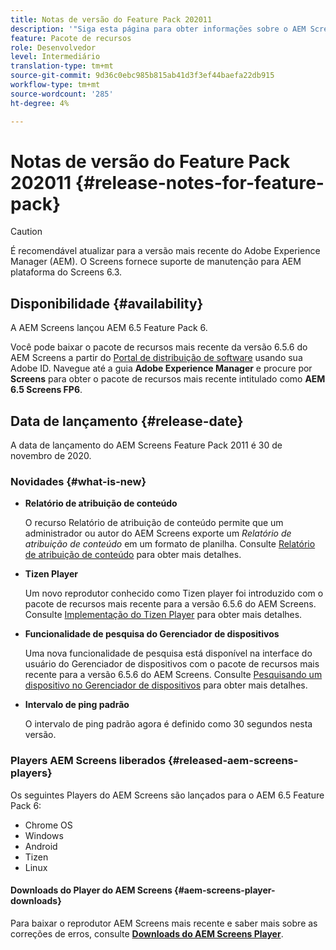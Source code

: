```yaml
---
title: Notas de versão do Feature Pack 202011
description: '"Siga esta página para obter informações sobre o AEM Screens Feature Pack 2011 lançado em 30 de novembro de 2020."'
feature: Pacote de recursos
role: Desenvolvedor
level: Intermediário
translation-type: tm+mt
source-git-commit: 9d36c0ebc985b815ab41d3f3ef44baefa22db915
workflow-type: tm+mt
source-wordcount: '285'
ht-degree: 4%

---
```



# Notas de versão do Feature Pack 202011 {#release-notes-for-feature-pack}

>[!CAUTION]
>É recomendável atualizar para a versão mais recente do Adobe Experience Manager (AEM). O Screens fornece suporte de manutenção para AEM plataforma do Screens 6.3.

## Disponibilidade {#availability}

A AEM Screens lançou AEM 6.5 Feature Pack 6.

Você pode baixar o pacote de recursos mais recente da versão 6.5.6 do AEM Screens a partir do [Portal de distribuição de software](https://experience.adobe.com/#/downloads/content/software-distribution/en/aem.html) usando sua Adobe ID. Navegue até a guia **Adobe Experience Manager** e procure por **Screens** para obter o pacote de recursos mais recente intitulado como **AEM 6.5 Screens FP6**.

## Data de lançamento {#release-date}

A data de lançamento do AEM Screens Feature Pack 2011 é 30 de novembro de 2020.

### Novidades {#what-is-new}

* **Relatório de atribuição de conteúdo**

   O recurso Relatório de atribuição de conteúdo permite que um administrador ou autor do AEM Screens exporte um *Relatório de atribuição de conteúdo* em um formato de planilha.
Consulte [Relatório de atribuição de conteúdo](/help/user-guide/content-assignment-report.md) para obter mais detalhes.


* **Tizen Player**

   Um novo reprodutor conhecido como Tizen player foi introduzido com o pacote de recursos mais recente para a versão 6.5.6 do AEM Screens.
Consulte [Implementação do Tizen Player](/help/user-guide/tizen-player.md) para obter mais detalhes.

* **Funcionalidade de pesquisa do Gerenciador de dispositivos**

   Uma nova funcionalidade de pesquisa está disponível na interface do usuário do Gerenciador de dispositivos com o pacote de recursos mais recente para a versão 6.5.6 do AEM Screens.
Consulte [Pesquisando um dispositivo no Gerenciador de dispositivos](/help/user-guide/device-registration.md#search-device) para obter mais detalhes.

* **Intervalo de ping padrão**

   O intervalo de ping padrão agora é definido como 30 segundos nesta versão.

### Players AEM Screens liberados {#released-aem-screens-players}

Os seguintes Players do AEM Screens são lançados para o AEM 6.5 Feature Pack 6:

* Chrome OS
* Windows
* Android
* Tizen
* Linux

#### Downloads do Player do AEM Screens {#aem-screens-player-downloads}

Para baixar o reprodutor AEM Screens mais recente e saber mais sobre as correções de erros, consulte **[Downloads do AEM Screens Player](https://download.macromedia.com/screens/index.html)**.
